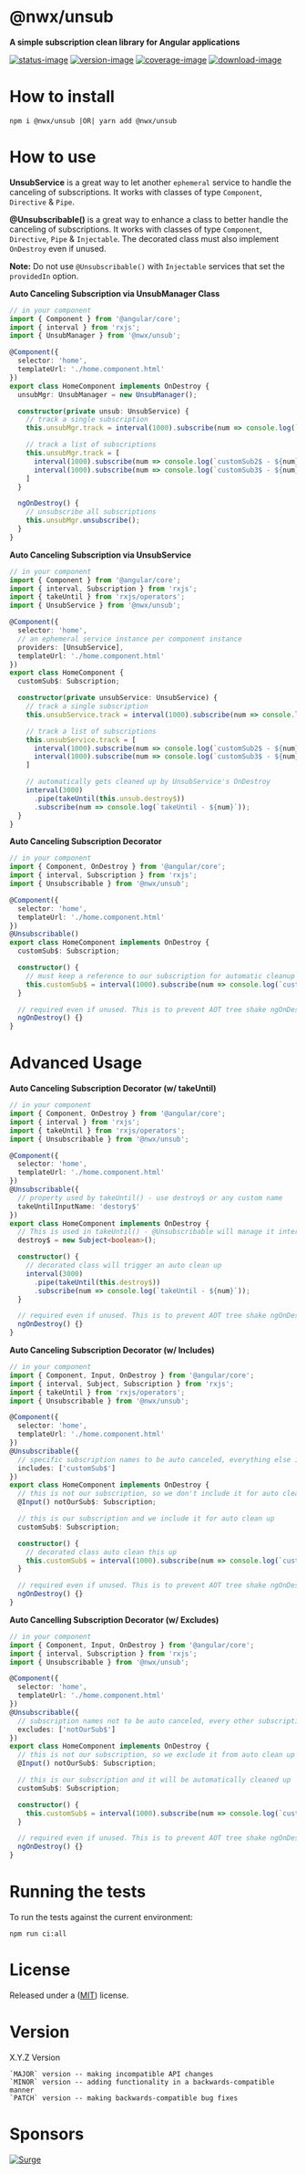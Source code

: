 # @nwx/unsub

**A simple subscription clean library for Angular applications**

[![status-image]][status-link]
[![version-image]][version-link]
[![coverage-image]][coverage-link]
[![download-image]][download-link]

# How to install

    npm i @nwx/unsub |OR| yarn add @nwx/unsub

# How to use

**UnsubService** is a great way to let another `ephemeral` service to handle the canceling of subscriptions. It works with classes of type `Component`, `Directive` & `Pipe`.

**@Unsubscribable()** is a great way to enhance a class to better handle the canceling of subscriptions. It works with classes of type `Component`, `Directive`, `Pipe` & `Injectable`. The decorated class must also implement `OnDestroy` even if unused.

**Note:** Do not use `@Unsubscribable()` with `Injectable` services that set the `providedIn` option.

**Auto Canceling Subscription via UnsubManager Class**

```typescript
// in your component
import { Component } from '@angular/core';
import { interval } from 'rxjs';
import { UnsubManager } from '@nwx/unsub';

@Component({
  selector: 'home',
  templateUrl: './home.component.html'
})
export class HomeComponent implements OnDestroy {
  unsubMgr: UnsubManager = new UnsubManager();

  constructor(private unsub: UnsubService) {
    // track a single subscription
    this.unsubMgr.track = interval(1000).subscribe(num => console.log(`customSub1$ - ${num}`));

    // track a list of subscriptions
    this.unsubMgr.track = [
      interval(1000).subscribe(num => console.log(`customSub2$ - ${num}`)),
      interval(1000).subscribe(num => console.log(`customSub3$ - ${num}`));
    ]
  }

  ngOnDestroy() {
    // unsubscribe all subscriptions
    this.unsubMgr.unsubscribe();
  }
}
```

**Auto Canceling Subscription via UnsubService**

```typescript
// in your component
import { Component } from '@angular/core';
import { interval, Subscription } from 'rxjs';
import { takeUntil } from 'rxjs/operators';
import { UnsubService } from '@nwx/unsub';

@Component({
  selector: 'home',
  // an ephemeral service instance per component instance
  providers: [UnsubService],
  templateUrl: './home.component.html'
})
export class HomeComponent {
  customSub$: Subscription;

  constructor(private unsubService: UnsubService) {
    // track a single subscription
    this.unsubService.track = interval(1000).subscribe(num => console.log(`customSub1$ - ${num}`));

    // track a list of subscriptions
    this.unsubService.track = [
      interval(1000).subscribe(num => console.log(`customSub2$ - ${num}`)),
      interval(1000).subscribe(num => console.log(`customSub3$ - ${num}`));
    ]

    // automatically gets cleaned up by UnsubService's OnDestroy
    interval(3000)
      .pipe(takeUntil(this.unsub.destroy$))
      .subscribe(num => console.log(`takeUntil - ${num}`));
  }
}
```

**Auto Canceling Subscription Decorator**

```typescript
// in your component
import { Component, OnDestroy } from '@angular/core';
import { interval, Subscription } from 'rxjs';
import { Unsubscribable } from '@nwx/unsub';

@Component({
  selector: 'home',
  templateUrl: './home.component.html'
})
@Unsubscribable()
export class HomeComponent implements OnDestroy {
  customSub$: Subscription;

  constructor() {
    // must keep a reference to our subscription for automatic cleanup
    this.customSub$ = interval(1000).subscribe(num => console.log(`customSub$ - ${num}`));
  }

  // required even if unused. This is to prevent AOT tree shake ngOnDestroy of the decorated class
  ngOnDestroy() {}
}
```

# Advanced Usage

**Auto Canceling Subscription Decorator (w/ takeUntil)**

```typescript
// in your component
import { Component, OnDestroy } from '@angular/core';
import { interval } from 'rxjs';
import { takeUntil } from 'rxjs/operators';
import { Unsubscribable } from '@nwx/unsub';

@Component({
  selector: 'home',
  templateUrl: './home.component.html'
})
@Unsubscribable({
  // property used by takeUntil() - use destroy$ or any custom name
  takeUntilInputName: 'destory$'
})
export class HomeComponent implements OnDestroy {
  // This is used in takeUntil() - @Unsubscribable will manage it internally
  destroy$ = new Subject<boolean>();

  constructor() {
    // decorated class will trigger an auto clean up
    interval(3000)
      .pipe(takeUntil(this.destroy$))
      .subscribe(num => console.log(`takeUntil - ${num}`));
  }

  // required even if unused. This is to prevent AOT tree shake ngOnDestroy of the decorated class
  ngOnDestroy() {}
}
```

**Auto Canceling Subscription Decorator (w/ Includes)**

```typescript
// in your component
import { Component, Input, OnDestroy } from '@angular/core';
import { interval, Subject, Subscription } from 'rxjs';
import { takeUntil } from 'rxjs/operators';
import { Unsubscribable } from '@nwx/unsub';

@Component({
  selector: 'home',
  templateUrl: './home.component.html'
})
@Unsubscribable({
  // specific subscription names to be auto canceled, everything else is ignored
  includes: ['customSub$']
})
export class HomeComponent implements OnDestroy {
  // this is not our subscription, so we don't include it for auto clean up
  @Input() notOurSub$: Subscription;

  // this is our subscription and we include it for auto clean up
  customSub$: Subscription;

  constructor() {
    // decorated class auto clean this up
    this.customSub$ = interval(1000).subscribe(num => console.log(`customSub$ - ${num}`));
  }

  // required even if unused. This is to prevent AOT tree shake ngOnDestroy of the decorated class
  ngOnDestroy() {}
}
```

**Auto Cancelling Subscription Decorator (w/ Excludes)**

```typescript
// in your component
import { Component, Input, OnDestroy } from '@angular/core';
import { interval, Subscription } from 'rxjs';
import { Unsubscribable } from '@nwx/unsub';

@Component({
  selector: 'home',
  templateUrl: './home.component.html'
})
@Unsubscribable({
  // subscription names not to be auto canceled, every other subscription will be clean up
  excludes: ['notOurSub$']
})
export class HomeComponent implements OnDestroy {
  // this is not our subscription, so we exclude it from auto clean up
  @Input() notOurSub$: Subscription;

  // this is our subscription and it will be automatically cleaned up
  customSub$: Subscription;

  constructor() {
    this.customSub$ = interval(1000).subscribe(num => console.log(`customSub$ - ${num}`));
  }

  // required even if unused. This is to prevent AOT tree shake ngOnDestroy of the decorated class
  ngOnDestroy() {}
}
```

# Running the tests

To run the tests against the current environment:

    npm run ci:all

# License

Released under a ([MIT](LICENSE)) license.

# Version

X.Y.Z Version

    `MAJOR` version -- making incompatible API changes
    `MINOR` version -- adding functionality in a backwards-compatible manner
    `PATCH` version -- making backwards-compatible bug fixes

[status-image]: https://secure.travis-ci.org/neekware/nwx-unsub.png?branch=master
[status-link]: http://travis-ci.org/neekware/nwx-unsub?branch=master
[version-image]: https://img.shields.io/npm/v/@nwx/unsub.svg
[version-link]: https://www.npmjs.com/package/@nwx/unsub
[coverage-image]: https://coveralls.io/repos/neekware/nwx-unsub/badge.svg
[coverage-link]: https://coveralls.io/r/neekware/nwx-unsub
[download-image]: https://img.shields.io/npm/dm/@nwx/unsub.svg
[download-link]: https://www.npmjs.com/package/@nwx/unsub

# Sponsors

[![Surge](https://www.surgeforward.com/wp-content/themes/understrap-master/images/logo.png)](https://github.com/surgeforward)
